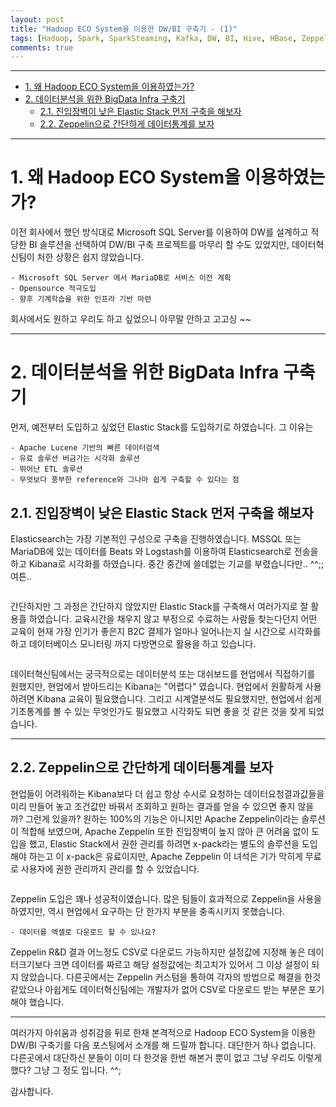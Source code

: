 ```yaml
---
layout: post
title: "Hadoop ECO System을 이용한 DW/BI 구축기 - (1)"
tags: [Hadoop, Spark, SparkSteaming, Kafka, DW, BI, Hive, HBase, Zeppelin, Durid, Imply, Elasticsearch, Logstash, Beats, ELK]
comments: true
---
```


****

<!-- TOC depthFrom:1 depthTo:6 withLinks:1 updateOnSave:1 orderedList:0 -->

- [1. 왜 Hadoop ECO System을 이용하였는가?](#1-hadoop-eco-system-)
- [2. 데이터분석을 위한 BigData Infra 구축기](#2-bigdata-infra-)
	- [2.1. 진입장벽이 낮은 Elastic Stack 먼저 구축을 해보자](#21-elastic-stack-)
	- [2.2. Zeppelin으로 간단하게 데이터통계를 보자](#22-zeppelin-)

<!-- /TOC -->

****

# 1. 왜 Hadoop ECO System을 이용하였는가?

이전 회사에서 했던 방식대로 Microsoft SQL Server를 이용하여 DW를 설계하고 적당한 BI 솔루션을 선택하여 DW/BI 구축 프로젝트를 마무리 할 수도 있었지만, 데이터혁신팀이 처한 상황은 쉽지 않았습니다.

	- Microsoft SQL Server 에서 MariaDB로 서비스 이전 계획
	- Opensource 적극도입
	- 향후 기계학습을 위한 인프라 기반 마련

회사에서도 원하고 우리도 하고 싶었으니 아무말 안하고 고고싱 ~~

****

# 2. 데이터분석을 위한 BigData Infra 구축기

먼저, 예전부터 도입하고 싶었던 Elastic Stack를 도입하기로 하였습니다. 그 이유는

	- Apache Lucene 기반의 빠른 데이터검색
	- 유료 솔루션 버금가는 시각화 솔루션
	- 뛰어난 ETL 솔루션
	- 무엇보다 풍부한 reference와 그나마 쉽게 구축할 수 있다는 점

## 2.1. 진입장벽이 낮은 Elastic Stack 먼저 구축을 해보자

Elasticsearch는 가장 기본적인 구성으로 구축을 진행하였습니다. MSSQL 또는 MariaDB에 있는 데이터를 Beats 와 Logstash를 이용하여 Elasticsearch로 전송을 하고 Kibana로 시각화를 하였습니다. 중간 중간에 쓸데없는 기교를 부렸습니다만.. ^^;; 여튼..

<img src="{{ '/images/20180301/20180301_04.png' }}" alt="">

간단하지만 그 과정은 간단하지 않았지만 Elastic Stack를 구축해서 여러가지로 잘 활용흘 하였습니다. 교육시간을 채우지 않고 부정으로 수료하는 사람들 찾는다던지 어떤 교육이 현재 가장 인기가 좋은지 B2C 결제가 얼마나 일어나는지 실 시간으로 시각화를 하고 데이터베이스 모니터링 까지 다방면으로 활용을 하고 있습니다.

<img src="{{ '/images/20180301/20180301_05.png' }}" alt="">

데이터혁신팀에서는 궁극적으로는 데이터분석 또는 대쉬보드를 현업에서 직접하기를 원했지만, 현업에서 받아드리는 Kibana는 "어렵다" 였습니다. 현업에서 원활하게 사용하려면 Kibana 교육이 필요했습니다. 그리고 시계열분석도 필요했지만, 현업에서 쉽게 기초통계를 볼 수 있는 무엇인가도 필요했고 시각화도 되면 좋을 것 같은 것을 찾게 되었습니다.

****

## 2.2. Zeppelin으로 간단하게 데이터통계를 보자

현업들이 어려워하는 Kibana보다 더 쉽고 항상 수시로 요청하는 데이터요청결과값들을 미리 만들어 놓고 조건값만 바꿔서 조회하고 원하는 결과를 얻을 수 있으면 좋지 않을까? 그런게 있을까? 원하는 100%의 기능은 아니지만 Apache Zeppelin이라는 솔루션이 적합해 보였으며, Apache Zeppelin 또한 진입장벽이 높지 않아 큰 어려움 없이 도입을 했고, Elastic Stack에서 권한 관리를 하려면 x-pack라는 별도의 솔루션을 도입해야 하는고 이 x-pack은 유료이지만, Apache Zeppelin 이 녀석은 기가 막히게 무료로 사용자에 권한 관리까지 관리를 할 수 있었습니다.

<img src="{{ '/images/20180301/20180301_06.png' }}" alt="">

Zeppelin 도입은 꽤나 성공적이였습니다.
많은 팀들이 효과적으로 Zeppelin을 사용을 하였지만, 역시 현업에서 요구하는 단 한가지 부분을 충족시키지 못했습니다.

    - 데이터를 엑셀로 다운로드 할 수 있나요?

Zeppelin R&D 결과 어느정도 CSV로 다운로드 가능하지만 설정값에 지정해 놓은 데이터크기보다 크면 데이터를 짜르고 해당 설정값에는 최고치가 있어서 그 이상 설정이 되지 않았습니다. 다른곳에서는 Zeppelin 커스텀을 통하여 각자의 방법으로 해결을 한것 같았으나 아쉽게도 데이터혁신팀에는 개발자가 없어 CSV로 다운로드 받는 부분은 포기해야 했습니다.

****

여러가지 아쉬움과 성취감을 뒤로 한채 본격적으로 Hadoop ECO System을 이용한 DW/BI 구축기를 다음 포스팅에서 소개를 해 드릴까 합니다. 대단한거 하나 없습니다. 다른곳에서 대단하신 분들이 이미 다 한것을 한번 해본거 뿐이 없고 그냥 우리도 이렇게 했다? 그냥 그 정도 입니다. ^^;

감사합니다.
